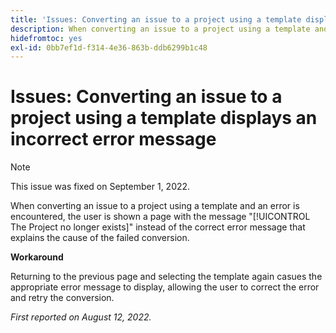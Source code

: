 ```yaml
---
title: 'Issues: Converting an issue to a project using a template displays an incorrect error message'
description: When converting an issue to a project using a template and an error is encountered, the user is shown a page with the message The Project no longer exists instead of the correct error message that explains the cause of the failed conversion.
hidefromtoc: yes
exl-id: 0bb7ef1d-f314-4e36-863b-ddb6299b1c48
---
```

# Issues: Converting an issue to a project using a template displays an incorrect error message

>[!NOTE]
>
>This issue was fixed on September 1, 2022.

When converting an issue to a project using a template and an error is encountered, the user is shown a page with the message "[!UICONTROL The Project no longer exists]" instead of the correct error message that explains the cause of the failed conversion.

**Workaround**

Returning to the previous page and selecting the template again casues the appropriate error message to display, allowing the user to correct the error and retry the conversion.

_First reported on August 12, 2022._
